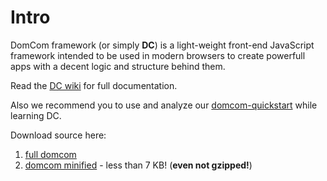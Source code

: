 # Intro

DomCom framework (or simply **DC**) is a light-weight front-end JavaScript framework intended to be used in modern browsers to create powerfull apps with a decent logic and structure behind them.

Read the [DC wiki](https://github.com/UABRO/domcom/wiki) for full documentation.

Also we recommend you to use and analyze our [domcom-quickstart](https://github.com/UABRO/domcom-quickstart) while learning
DC.

Download source here:

1. [full domcom](https://raw.githubusercontent.com/UABRO/domcom/master/source/domcom.js)
2. [domcom minified](https://raw.githubusercontent.com/UABRO/domcom/master/source/domcom-min.js) - less than 7 KB! (**even not gzipped!**)
